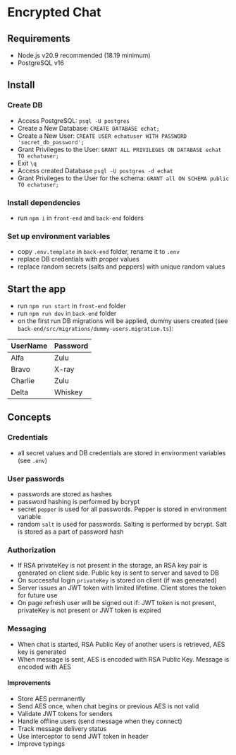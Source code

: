 # Encrypted Chat

## Requirements
- Node.js v20.9 recommended (18.19 minimum)
- PostgreSQL v16


## Install

### Create DB
- Access PostgreSQL: `psql -U postgres`
- Create a New Database: `CREATE DATABASE echat;`
- Create a New User: `CREATE USER echatuser WITH PASSWORD 'secret_db_password';`
- Grant Privileges to the User: `GRANT ALL PRIVILEGES ON DATABASE echat TO echatuser;`
- Exit `\q`
- Access created Database `psql -U postgres -d echat`
- Grant Privileges to the User for the schema: `GRANT all ON SCHEMA public TO echatuser;`

### Install dependencies
- run `npm i` in `front-end` and `back-end` folders

### Set up environment variables
- copy `.env.template` in `back-end` folder, rename it to `.env`
- replace DB credentials with proper values
- replace random secrets (salts and peppers) with unique random values


## Start the app

- run `npm run start` in `front-end` folder
- run `npm run dev` in `back-end` folder
- on the first run DB migrations will be applied, dummy users created (see `back-end/src/migrations/dummy-users.migration.ts`):

UserName | Password
--- | ---
Alfa | Zulu
Bravo | X-ray
Charlie | Zulu
Delta | Whiskey


## Concepts

### Credentials

- all secret values and DB credentials are stored in environment variables (see `.env`)

### User passwords
- passwords are stored as hashes
- password hashing is performed by bcrypt
- secret `pepper` is used for all passwords. Pepper is stored in environment variable
- random `salt` is used for passwords. Salting is performed by bcrypt. Salt is stored as a part of password hash

### Authorization
- If RSA privateKey is not present in the storage, an RSA key pair is generated on client side. Public key is sent to server and saved to DB
- On successful login `privateKey` is stored on client (if was generated)
- Server issues an JWT token with limited lifetime. Client stores the token for future use
- On page refresh user will be signed out if: JWT token is not present, privateKey is not present or JWT token is expired

### Messaging
- When chat is started, RSA Public Key of another users is retrieved, AES key is generated
- When message is sent, AES is encoded with RSA Public Key. Message is encoded with AES

#### Improvements
- Store AES permanently
- Send AES once, when chat begins or previous AES is not valid
- Validate JWT tokens for senders
- Handle offline users (send message when they connect)
- Track message delivery status
- Use interceptor to send JWT token in header
- Improve typings
